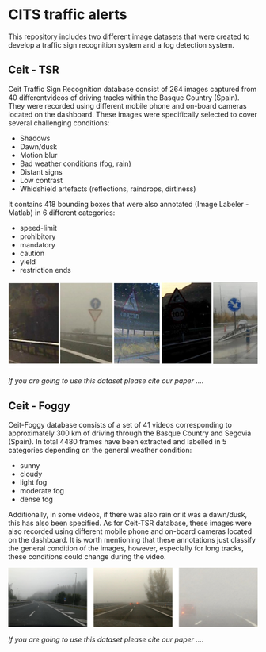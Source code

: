 # CITS traffic alerts

This repository includes two different image datasets that were created to develop a traffic sign recognition system and  a fog detection system.

## Ceit - TSR 
  Ceit Traffic Sign Recognition database consist of 264 images captured from 40 differentvideos of driving tracks within the Basque Country (Spain). They were recorded using different mobile phone and on-board cameras located on the dashboard. These images were specifically selected to cover several challenging conditions:
  - Shadows
  - Dawn/dusk
  - Motion blur
  - Bad weather conditions (fog, rain)
  - Distant signs
  - Low contrast
  - Whidshield artefacts (reflections, raindrops, dirtiness)
  
  It contains 418 bounding boxes that were also annotated (Image Labeler - Matlab) in 6 different categories: 
  - speed-limit
  - prohibitory
  - mandatory
  - caution
  - yield
  - restriction ends
  
  ![alt text](https://github.com/oipa/CITS-traffic-alerts/blob/main/Ceit-TSR-dataset.jpg?raw=true)
  
  *If you are going to use this dataset please cite our paper ....*
  
  ## Ceit - Foggy 
  Ceit-Foggy database consists of a set of 41 videos corresponding to approximately 300 km of driving through the Basque Country and Segovia (Spain). In total 4480 frames have been extracted and labelled in 5 categories depending on the general weather condition: 
  - sunny 
  - cloudy
  - light fog 
  - moderate fog  
  - dense fog
  
  Additionally, in some videos, if there was also rain or it was a dawn/dusk, this has also been specified. As for Ceit-TSR database, these images were also recorded using different mobile phone and on-board cameras located on the dashboard. It is worth mentioning that these annotations just classify the general condition of the images, however, especially for long tracks, these conditions could change during the video.
  
   ![alt text](https://github.com/oipa/CITS-traffic-alerts/blob/main/Ceit-Foggy-dataset.png?raw=true)
  
   *If you are going to use this dataset please cite our paper ....*
